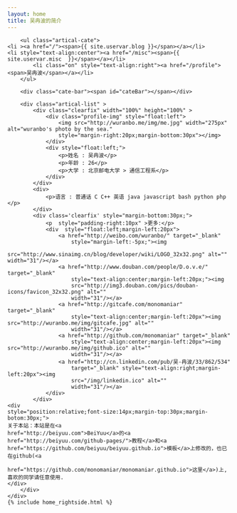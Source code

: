 ```yaml
---
layout: home
title: 吴冉波的简介
---
```


<div class="index-content profile clearfix">
    <div class="section">

        <ul class="artical-cate">
    <li ><a href="/"><span>{{ site.uservar.blog }}</span></a></li>
    <li style="text-align:center"><a href="/misc"><span>{{ site.uservar.misc  }}</span></a></li>
            <li class="on" style="text-align:right"><a href="/profile"><span>吴冉波</span></a></li>
        </ul>

        <div class="cate-bar"><span id="cateBar"></span></div>

        <div class="artical-list" >
            <div class="clearfix" width="100%" height="100%" >
                <div class="profile-img" style="float:left">
                    <img src="http://wuranbo.me/img/me.jpg" width="275px" alt="wuranbo's photo by the sea."
                    style="margin-right:20px;margin-bottom:30px"></img>
                </div>
                <div style="float:left;">
                    <p>姓名 : 吴冉波</p>
                    <p>年龄 : 26</p>
                    <p>大学 : 北京邮电大学 > 通信工程系</p>
                </div>
            </div>
            <div>
                <p>语言 : 普通话 C C++ 英语 java javascript bash python php </p>
            </div>
            <div class='clearfix' style="margin-bottom:30px;">
                <p  style="padding-right:10px" >更多:</p>
                <div  style="float:left;margin-left:20px">
                    <a href="http://weibo.com/wuranbo/" target="_blank"
                        style="margin-left:-5px;"><img
                        src="http://www.sinaimg.cn/blog/developer/wiki/LOGO_32x32.png" alt="" width="31"/></a>
                    <a href="http://www.douban.com/people/D.o.v.e/" target="_blank"
                        style="text-align:center;margin-left:20px;"><img
                        src="http://img3.douban.com/pics/douban-icons/favicon_32x32.png" alt=""
                        width="31"/></a>
                    <a href="http://gitcafe.com/monomaniar" target="_blank"
                        style="text-align:center;margin-left:20px"><img src="http://wuranbo.me/img/gitcafe.jpg" alt=""
                        width="31"/></a>
                    <a href="http://github.com/monomaniar" target="_blank"
                        style="text-align:center;margin-left:20px"><img src="http://wuranbo.me/img/github.ico" alt=""
                        width="31"/></a>
                    <a href="http://cn.linkedin.com/pub/吴-冉波/33/862/534"
                        target="_blank" style="text-align:right;margin-left:20px"><img
                        src="/img/linkedin.ico" alt=""
                        width="31"/></a>
                </div>
            </div>
    <div
    style="position:relative;font-size:14px;margin-top:30px;margin-botom:30px;">
    关于本站：本站是在<a
    href="http://beiyuu.com">BeiYuu</a>的<a
    href="http://beiyuu.com/github-pages/">教程</a>和<a
    href="https://github.com/beiyuu/beiyuu.github.io">模板</a>上修改的，也已在github(<a
                                                                                     href="https://github.com/monomaniar/monomaniar.github.io">这里</a>)上,喜欢的同学请任意使用.
    </div>
        </div>
    </div>
    {% include home_rightside.html %}
</div>
